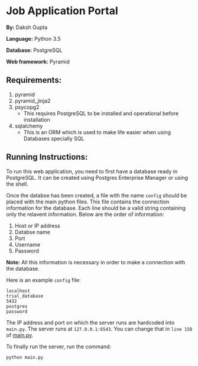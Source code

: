 # Job Application Portal

**By:** Daksh Gupta

**Language:** Python 3.5

**Database:** PostgreSQL

**Web framework:** Pyramid

## Requirements:
1. pyramid
2. pyramid_jinja2
3. psycopg2
	- This requires PostgreSQL to be installed and operational before installation
4. sqlalchemy
	- This is an ORM which is used to make life easier when using Databases specially SQL

## Running Instructions:

To run this web application, you need to first have a database ready in PostgreSQL. It can be created using Postgres Enterprise Manager or using the shell.

Once the databse has been created, a file with the name `config` should be placed with the main python files. This file contains the connection information for the database. Each line should be a valid string containing only the relavent information. Below are the order of information:

1. Host or IP address
2. Databse name
3. Port
4. Username
5. Password

**Note:** All this information is necessary in order to make a connection with the database.

Here is an example `config` file:

```
localhost
trial_database
5432
postgres
password
```

The IP address and port on which the server runs are hardcoded into `main.py`. The server runs at `127.0.0.1:6543`. You can change that in `line 158` of [main.py]('main.py').

To finally run the server, run the command:

```shell
python main.py
```